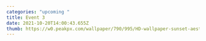 ```yaml
---
categories: "upcoming "
title: Event 3
date: 2021-10-20T14:00:43.655Z
thumb: https://w0.peakpx.com/wallpaper/790/995/HD-wallpaper-sunset-aesthetic-cars-lights-night-road.jpg
---
```


